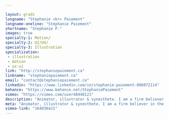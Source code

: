 ```yaml
---

layout: grads
longname: "Stephanie <br> Paiement"
longname-oneline: "Stephanie Paiement"
shortname: "Stephanie P."
images: true
specialty-1: Motion/
specialty-2: UI/UX/
specialty-3: Illustration
specialization:
 - illustration
 - motion
 - ux-ui
link: "http://stephaniepaiement.ca"
linkname: "stephaniepaiement.ca"
email: "contact@stephaniepaiement.ca"
linkedin: "https://www.linkedin.com/in/stephanie-paiement-806072114"
behance: "https://www.behance.net/StephaniePaiement"
vimeo: "https://vimeo.com/user48448121"
description: "Animator, illustrator & synesthete. I am a firm believer in the power of storytelling, learning and gumption."
meta: "Animator, illustrator & synesthete. I am a firm believer in the power of storytelling, learning and gumption."
vimeo-link: "164036421"
---
```

